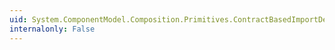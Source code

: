 ```yaml
---
uid: System.ComponentModel.Composition.Primitives.ContractBasedImportDefinition.RequiredCreationPolicy
internalonly: False
---
```

